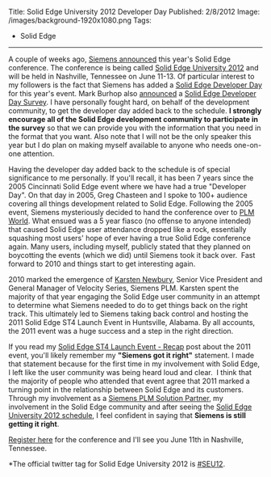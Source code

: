 Title: Solid Edge University 2012 Developer Day
Published: 2/8/2012
Image: /images/background-1920x1080.png
Tags:
  - Solid Edge
---

A couple of weeks ago, [Siemens announced](http://blog.industrysoftware.automation.siemens.com/blog/2012/01/25/solid-edge-university-2012/) this year's Solid Edge conference. The conference is being called [Solid Edge University 2012](http://www.solidedgeu.com/) and will be held in Nashville, Tennessee on June 11-13\. Of particular interest to my followers is the fact that Siemens has added a [Solid Edge Developer Day](http://www.solidedgeu.com/schedule) for this year's event. Mark Burhop also [announced](http://blog.industrysoftware.automation.siemens.com/blog/2012/02/01/solid-edge-developer-day-survey/) a [Solid Edge Developer Day Survey](http://www.zoomerang.com/Survey/WEB22EMW3EBTSP). I have personally fought hard, on behalf of the development community, to get the developer day added back to the schedule. **I strongly encourage all of the Solid Edge development community to participate in the survey** so that we can provide you with the information that you need in the format that you want. Also note that I will not be the only speaker this year but I do plan on making myself available to anyone who needs one-on-one attention.

Having the developer day added back to the schedule is of special significance to me personally. If you'll recall, it has been 7 years since the 2005 Cincinnati Solid Edge event where we have had a true "Developer Day". On that day in 2005, Greg Chasteen and I spoke to 100+ audience covering all things development related to Solid Edge. Following the 2005 event, Siemens mysteriously decided to hand the conference over to [PLM World](http://www.plmworld.org/). What ensued was a 5 year fiasco (no offense to anyone intended) that caused Solid Edge user attendance dropped like a rock, essentially squashing most users' hope of ever having a true Solid Edge conference again. Many users, including myself, publicly stated that they planned on boycotting the events (which we did) until Siemens took it back over.  Fast forward to 2010 and things start to get interesting again.

2010 marked the emergence of [Karsten Newbury](http://www.plm.automation.siemens.com/en_us/about_us/leadership/newbury.shtml), Senior Vice President and General Manager of Velocity Series, Siemens PLM. Karsten spent the majority of that year engaging the Solid Edge user community in an attempt to determine what Siemens needed to do to get things back on the right track. This ultimately led to Siemens taking back control and hosting the 2011 Solid Edge ST4 Launch Event in Huntsville, Alabama. By all accounts, the 2011 event was a huge success and a step in the right direction.

If you read my [Solid Edge ST4 Launch Event - Recap](http://blog.jasonnewell.net/2011/06/solid-edge-st4-launch-event-recap.html) post about the 2011 event, you'll likely remember my **"Siemens got it right"** statement. I made that statement because for the first time in my involvement with Solid Edge, I left like the user community was being heard loud and clear.  I think that the majority of people who attended that event agree that 2011 marked a turning point in the relationship between Solid Edge and its customers. Through my involvement as a [Siemens PLM Solution Partner](http://www.plm.automation.siemens.com/en_us/partners/partnerSearchResults.cfm?action=company&companyId=0013000000L5NGNAA3), my involvement in the Solid Edge community and after seeing the [Solid Edge University 2012 schedule](http://www.solidedgeu.com/schedule), I feel confident in saying that **Siemens is still getting it right**.

[Register here](http://www.solidedgeu.com/register) for the conference and I'll see you June 11th in Nashville, Tennessee.

*The official twitter tag for Solid Edge University 2012 is [#SEU12](https://twitter.com/#!/search?q=%23SEU12).